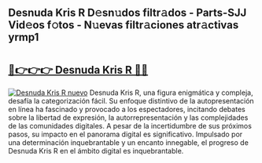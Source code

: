 ## Desnuda Kris R D𝚎sn𝚞dos filtr𝚊dos - Parts-SJJ Vid𝚎os f𝚘tos - N𝚞evas filtr𝚊ciones atr𝚊ctivas yrmp1

# <h2><a href="http://mb3pcmx.tromn.icu/?c=Desnuda+Kris+R">🔗👉👉👉 Desnuda Kris R 🔗🔗</a></h2>

[![Desnuda Kris R nuevo](https://i.imgur.com/pEAQMta.gif)](http://mb3pcmx.tromn.icu/?c=Desnuda+Kris+R)
Desnuda Kris R, una figura enigmática y compleja, desafía la categorización fácil. Su enfoque distintivo de la autopresentación en línea ha fascinado y provocado a los espectadores, incitando debates sobre la libertad de expresión, la autorrepresentación y las complejidades de las comunidades digitales. A pesar de la incertidumbre de sus próximos pasos, su impacto en el panorama digital es significativo. Impulsado por una determinación inquebrantable y un encanto innegable, el progreso de Desnuda Kris R en el ámbito digital es inquebrantable.
